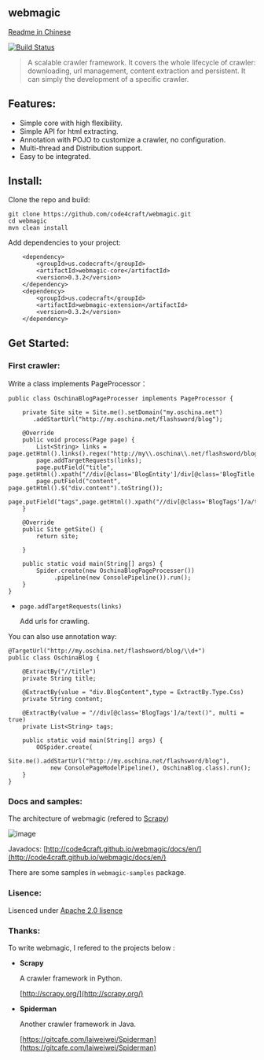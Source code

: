 webmagic
---
[Readme in Chinese](https://github.com/code4craft/webmagic/tree/master/zh_docs)

[![Build Status](https://travis-ci.org/code4craft/webmagic.png?branch=master)](https://travis-ci.org/code4craft/webmagic)

>A scalable crawler framework. It covers the whole lifecycle of crawler: downloading, url management, content extraction and persistent. It can simply the development of a  specific crawler.

## Features:

* Simple core with high flexibility.
* Simple API for html extracting.
* Annotation with POJO to customize a crawler, no configuration.
* Multi-thread and Distribution support.
* Easy to be integrated.


## Install:

Clone the repo and build:

	git clone https://github.com/code4craft/webmagic.git
	cd webmagic
	mvn clean install	  

Add dependencies to your project:

		<dependency>
            <groupId>us.codecraft</groupId>
            <artifactId>webmagic-core</artifactId>
            <version>0.3.2</version>
        </dependency>
		<dependency>
            <groupId>us.codecraft</groupId>
            <artifactId>webmagic-extension</artifactId>
            <version>0.3.2</version>
        </dependency>

## Get Started:

### First crawler:

Write a class implements PageProcessor：

    public class OschinaBlogPageProcesser implements PageProcessor {

        private Site site = Site.me().setDomain("my.oschina.net")
           .addStartUrl("http://my.oschina.net/flashsword/blog");

        @Override
        public void process(Page page) {
            List<String> links = page.getHtml().links().regex("http://my\\.oschina\\.net/flashsword/blog/\\d+").all();
            page.addTargetRequests(links);
            page.putField("title", page.getHtml().xpath("//div[@class='BlogEntity']/div[@class='BlogTitle']/h1").toString());
            page.putField("content", page.getHtml().$("div.content").toString());
            page.putField("tags",page.getHtml().xpath("//div[@class='BlogTags']/a/text()").all());
        }

        @Override
        public Site getSite() {
            return site;

        }

        public static void main(String[] args) {
            Spider.create(new OschinaBlogPageProcesser())
                 .pipeline(new ConsolePipeline()).run();
        }
    }

* `page.addTargetRequests(links)`
	
	Add urls for crawling.
    
You can also use annotation way:

	@TargetUrl("http://my.oschina.net/flashsword/blog/\\d+")
	public class OschinaBlog {

	    @ExtractBy("//title")
	    private String title;

	    @ExtractBy(value = "div.BlogContent",type = ExtractBy.Type.Css)
	    private String content;

	    @ExtractBy(value = "//div[@class='BlogTags']/a/text()", multi = true)
	    private List<String> tags;

	    public static void main(String[] args) {
	        OOSpider.create(
	        	Site.me().addStartUrl("http://my.oschina.net/flashsword/blog"),
				new ConsolePageModelPipeline(), OschinaBlog.class).run();
	    }
	}
		
### Docs and samples:

The architecture of webmagic (refered to [Scrapy](http://scrapy.org/))

![image](http://code4craft.github.io/images/posts/webmagic.png)

Javadocs: [http://code4craft.github.io/webmagic/docs/en/](http://code4craft.github.io/webmagic/docs/en/)

There are some samples in `webmagic-samples` package.


### Lisence:

Lisenced under [Apache 2.0 lisence](http://opensource.org/licenses/Apache-2.0)

### Thanks:

To write webmagic, I refered to the projects below :

* **Scrapy**

	A crawler framework in Python.
 
	[http://scrapy.org/](http://scrapy.org/)

* **Spiderman**

	Another crawler framework in Java.
	
	[https://gitcafe.com/laiweiwei/Spiderman](https://gitcafe.com/laiweiwei/Spiderman)

